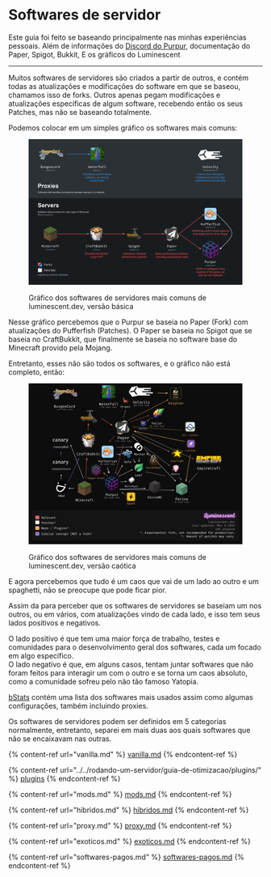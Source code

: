 # Softwares de servidor

Este guia foi feito se baseando principalmente nas minhas experiências pessoais. Além de informações do [Discord do Purpur](https://purpurmc.org/), documentação do Paper, Spigot, Bukkit, E os gráficos do Luminescent

***

Muitos softwares de servidores são criados a partir de outros, e contém todas as atualizações e modificações do software em que se baseou, chamamos isso de forks. Outros apenas pegam modificações e atualizações específicas de algum software, recebendo então os seus Patches, mas não se baseando totalmente.

Podemos colocar em um simples gráfico os softwares mais comuns:

<figure><img src="../../.gitbook/assets/image (49).png" alt=""><figcaption><p>Gráfico dos softwares de servidores mais comuns de luminescent.dev, versão básica</p></figcaption></figure>

Nesse gráfico percebemos que o Purpur se baseia no Paper (Fork) com atualizações do Pufferfish (Patches). O Paper se baseia no Spigot que se baseia no CraftBukkit, que finalmente se baseia no software base do Minecraft provido pela Mojang.

Entretanto, esses não são todos os softwares, e o gráfico não está completo, então:

<figure><img src="../../.gitbook/assets/fork-graph.png" alt=""><figcaption><p>Gráfico dos softwares de servidores mais comuns de luminescent.dev, versão caótica</p></figcaption></figure>

E agora percebemos que tudo é um caos que vai de um lado ao outro e um spaghetti, não se preocupe que pode ficar pior.

Assim da para perceber que os softwares de servidores se baseiam um nos outros, ou em vários, com atualizações vindo de cada lado, e isso tem seus lados positivos e negativos.

O lado positivo é que tem uma maior força de trabalho, testes e comunidades para o desenvolvimento geral dos softwares, cada um focado em algo específico.\
O lado negativo é que, em alguns casos, tentam juntar softwares que não foram feitos para interagir um com o outro e se torna um caos absoluto, como a comunidade sofreu pelo não tão famoso Yatopia.

[bStats](https://bstats.org) contém uma lista dos softwares mais usados assim como algumas configurações, também incluindo proxies.

Os softwares de servidores podem ser definidos em 5 categorias normalmente, entretanto, separei em mais duas aos quais softwares que não se encaixavam nas outras.

{% content-ref url="vanilla.md" %}
[vanilla.md](vanilla.md)
{% endcontent-ref %}

{% content-ref url="../../rodando-um-servidor/guia-de-otimizacao/plugins/" %}
[plugins](../../rodando-um-servidor/guia-de-otimizacao/plugins/)
{% endcontent-ref %}

{% content-ref url="mods.md" %}
[mods.md](mods.md)
{% endcontent-ref %}

{% content-ref url="hibridos.md" %}
[hibridos.md](hibridos.md)
{% endcontent-ref %}

{% content-ref url="proxy.md" %}
[proxy.md](proxy.md)
{% endcontent-ref %}

{% content-ref url="exoticos.md" %}
[exoticos.md](exoticos.md)
{% endcontent-ref %}

{% content-ref url="softwares-pagos.md" %}
[softwares-pagos.md](softwares-pagos.md)
{% endcontent-ref %}
